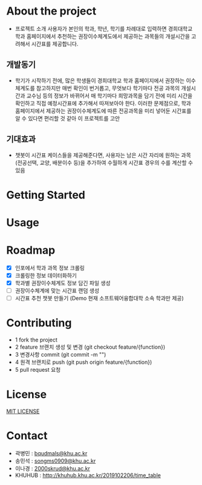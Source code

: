 # About the project
+ 프로젝트 소개
사용자가 본인의 학과, 학년, 학기를 차례대로 입력하면 경희대학교 학과 홈페이지에서 추천하는 권장이수체계도에서 제공하는 과목들의 개설시간을 고려해서 시간표를 제공합니다.

## 개발동기
+ 학기가 시작하기 전에, 많은 학생들이 경희대학교 학과 홈페이지에서 권장하는 이수체계도를 참고하지만 매번 확인이 번거롭고, 무엇보다 학기마다 전공 과목의 개설시간과 교수님 등의 정보가 바뀌어서 매 학기마다 희망과목을 담기 전에 미리 시간을 확인하고 직접 예정시간표에 추가해서 따져보아야 한다. 
이러한 문제점으로, 학과 홈페이지에서 제공하는 권장이수체계도에 따른 전공과목을 미리 넣어둔 시간표를 알 수 있다면 편리할 것 같아 이 프로젝트를 고안
 
## 기대효과 
+ 챗봇이 시간표 케이스들을 제공해준다면, 사용자는 남은 시간 자리에 원하는 과목(전공선택, 교양, 배분이수 등)을 추가하여 수월하게 시간표 경우의 수를 계산할 수 있음


# Getting Started

# Usage

# Roadmap
- [x] 인포에서 학과 과목 정보 크롤링
- [x] 크롤링한 정보 데이터화하기
- [x] 학과별 권장이수체계도 정보 담긴 파일 생성
- [ ] 권장이수체계에 맞는 시간표 랜덤 생성
- [ ] 시간표 추천 챗봇 만들기
  (Demo 현재 소프트웨어융합대학 소속 학과만 제공)
  
# Contributing
* 1 fork the project
* 2 feature 브랜치 생성 및 변경 (git checkout feature/{function})
* 3 변경사항 commit (git commit -m "")
* 4 원격 브랜치로 push (git push origin feature/{function})
* 5 pull request 요청

# License
[MIT LICENSE](LICENSE)

# Contact
* 곽병민 : bqudmals@khu.ac.kr
* 송민석 : songms0909@khu.ac.kr
* 이나경 : 2000skrud@khu.ac.kr
* KHUHUB : http://khuhub.khu.ac.kr/2019102206/time_table
